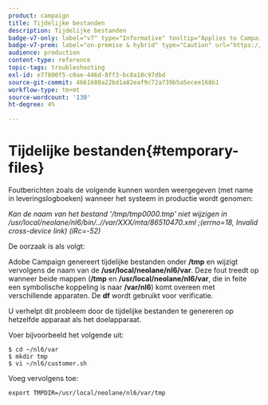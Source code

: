 ```yaml
---
product: campaign
title: Tijdelijke bestanden
description: Tijdelijke bestanden
badge-v7-only: label="v7" type="Informative" tooltip="Applies to Campaign Classic v7 only"
badge-v7-prem: label="on-premise & hybrid" type="Caution" url="https://experienceleague.adobe.com/docs/campaign-classic/using/installing-campaign-classic/architecture-and-hosting-models/hosting-models-lp/hosting-models.html" tooltip="Applies to on-premise and hybrid deployments only"
audience: production
content-type: reference
topic-tags: troubleshooting
exl-id: e77800f5-c0ae-446d-8ff3-bc8a18c97dbd
source-git-commit: 4661688a22bd1a82eaf9c72a739b5a5ecee168b1
workflow-type: tm+mt
source-wordcount: '130'
ht-degree: 4%

---
```


# Tijdelijke bestanden{#temporary-files}



Foutberichten zoals de volgende kunnen worden weergegeven (met name in leveringslogboeken) wanneer het systeem in productie wordt genomen:

*Kan de naam van het bestand &#39;/tmp/tmp0000.tmp&#39; niet wijzigen in /usr/local/neolane/nl6/bin/..//var/XXX/mta/86510470.xml ;(errno=18, Invalid cross-device link) (iRc=-52)*

De oorzaak is als volgt:

Adobe Campaign genereert tijdelijke bestanden onder **/tmp** en wijzigt vervolgens de naam van de **/usr/local/neolane/nl6/var**. Deze fout treedt op wanneer beide mappen (**/tmp** en **/usr/local/neolane/nl6/var**, die in feite een symbolische koppeling is naar **/var/nl6**) komt overeen met verschillende apparaten. De **df** wordt gebruikt voor verificatie.

U verhelpt dit probleem door de tijdelijke bestanden te genereren op hetzelfde apparaat als het doelapparaat.

Voer bijvoorbeeld het volgende uit:

```
$ cd ~/nl6/var
$ mkdir tmp
$ vi ~/nl6/customer.sh
```

Voeg vervolgens toe:

```
export TMPDIR=/usr/local/neolane/nl6/var/tmp 
```
